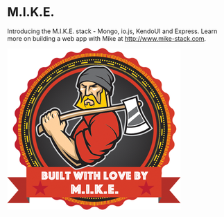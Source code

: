 M.I.K.E.
====

Introducing the M.I.K.E. stack - Mongo, io.js, KendoUI and Express. Learn more on building a web app with Mike at http://www.mike-stack.com.

![Built with love by M.I.K.E.](mike_badge_sm.png)

